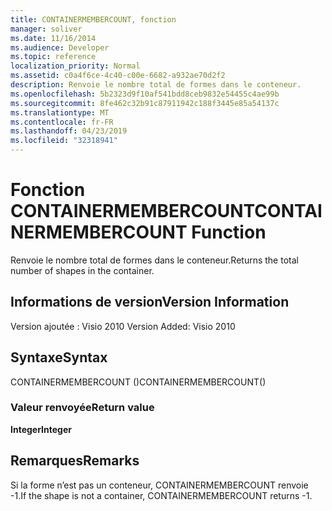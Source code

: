 ```yaml
---
title: CONTAINERMEMBERCOUNT, fonction
manager: soliver
ms.date: 11/16/2014
ms.audience: Developer
ms.topic: reference
localization_priority: Normal
ms.assetid: c0a4f6ce-4c40-c00e-6682-a932ae70d2f2
description: Renvoie le nombre total de formes dans le conteneur.
ms.openlocfilehash: 5b2323d9f10af541bdd8ceb9832e54455c4ae99b
ms.sourcegitcommit: 8fe462c32b91c87911942c188f3445e85a54137c
ms.translationtype: MT
ms.contentlocale: fr-FR
ms.lasthandoff: 04/23/2019
ms.locfileid: "32318941"
---
```

# <a name="containermembercount-function"></a><span data-ttu-id="c643b-103">Fonction CONTAINERMEMBERCOUNT</span><span class="sxs-lookup"><span data-stu-id="c643b-103">CONTAINERMEMBERCOUNT Function</span></span>

<span data-ttu-id="c643b-104">Renvoie le nombre total de formes dans le conteneur.</span><span class="sxs-lookup"><span data-stu-id="c643b-104">Returns the total number of shapes in the container.</span></span>
  
## <a name="version-information"></a><span data-ttu-id="c643b-105">Informations de version</span><span class="sxs-lookup"><span data-stu-id="c643b-105">Version Information</span></span>

<span data-ttu-id="c643b-106">Version ajoutée : Visio 2010
</span><span class="sxs-lookup"><span data-stu-id="c643b-106">Version Added: Visio 2010</span></span> 
  
## <a name="syntax"></a><span data-ttu-id="c643b-107">Syntaxe</span><span class="sxs-lookup"><span data-stu-id="c643b-107">Syntax</span></span>

<span data-ttu-id="c643b-108">CONTAINERMEMBERCOUNT ()</span><span class="sxs-lookup"><span data-stu-id="c643b-108">CONTAINERMEMBERCOUNT()</span></span>
  
### <a name="return-value"></a><span data-ttu-id="c643b-109">Valeur renvoyée</span><span class="sxs-lookup"><span data-stu-id="c643b-109">Return value</span></span>

 <span data-ttu-id="c643b-110">**Integer**</span><span class="sxs-lookup"><span data-stu-id="c643b-110">**Integer**</span></span>
  
## <a name="remarks"></a><span data-ttu-id="c643b-111">Remarques</span><span class="sxs-lookup"><span data-stu-id="c643b-111">Remarks</span></span>

<span data-ttu-id="c643b-112">Si la forme n’est pas un conteneur, CONTAINERMEMBERCOUNT renvoie -1.</span><span class="sxs-lookup"><span data-stu-id="c643b-112">If the shape is not a container, CONTAINERMEMBERCOUNT returns -1.</span></span>
  


